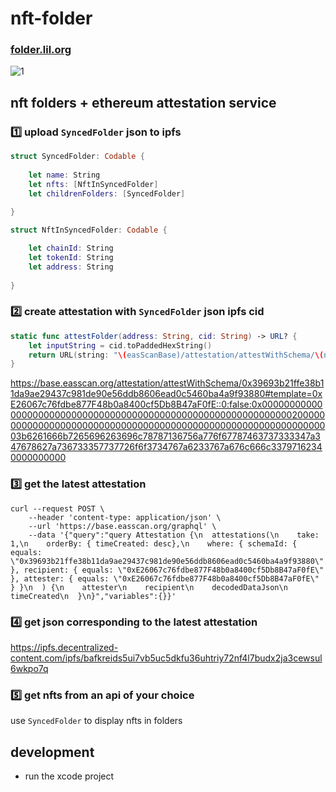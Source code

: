 # nft-folder

### [folder.lil.org](https://folder.lil.org)

![1](https://github.com/lil-org/nft-folder-macos/assets/7680193/7ea5a8cf-f2d6-4631-aba4-0bbab41a4467)

## nft folders + ethereum attestation service

### 1️⃣ upload `SyncedFolder` json to ipfs
```swift
struct SyncedFolder: Codable {
    
    let name: String
    let nfts: [NftInSyncedFolder]
    let childrenFolders: [SyncedFolder]
    
}

struct NftInSyncedFolder: Codable {

    let chainId: String
    let tokenId: String
    let address: String
    
}
```

### 2️⃣ create attestation with `SyncedFolder` json ipfs cid
```swift
static func attestFolder(address: String, cid: String) -> URL? {
    let inputString = cid.toPaddedHexString()
    return URL(string: "\(easScanBase)/attestation/attestWithSchema/\(nftFolderAttestationSchema)#template=\(address)::0:false:\(inputString)")
}
```
https://base.easscan.org/attestation/attestWithSchema/0x39693b21ffe38b11da9ae29437c981de90e56ddb8606ead0c5460ba4a9f93880#template=0xE26067c76fdbe877F48b0a8400cf5Db8B47aF0fE::0:false:0x0000000000000000000000000000000000000000000000000000000000000020000000000000000000000000000000000000000000000000000000000000003b6261666b7265696263696c78787136756a776f67787463737333347a347678627a736733357737726f6f3734767a6233767a676c666c33797162340000000000


### 3️⃣ get the latest attestation
```
curl --request POST \
    --header 'content-type: application/json' \
    --url 'https://base.easscan.org/graphql' \
    --data '{"query":"query Attestation {\n  attestations(\n    take: 1,\n    orderBy: { timeCreated: desc},\n    where: { schemaId: { equals: \"0x39693b21ffe38b11da9ae29437c981de90e56ddb8606ead0c5460ba4a9f93880\" }, recipient: { equals: \"0xE26067c76fdbe877F48b0a8400cf5Db8B47aF0fE\" }, attester: { equals: \"0xE26067c76fdbe877F48b0a8400cf5Db8B47aF0fE\" } }\n  ) {\n    attester\n    recipient\n    decodedDataJson\n    timeCreated\n  }\n}","variables":{}}'
```

### 4️⃣ get json corresponding to the latest attestation
https://ipfs.decentralized-content.com/ipfs/bafkreids5ui7vb5uc5dkfu36uhtriy72nf4l7budx2ja3cewsul6wkpo7q

### 5️⃣ get nfts from an api of your choice
use `SyncedFolder` to display nfts in folders

## development
* run the xcode project
